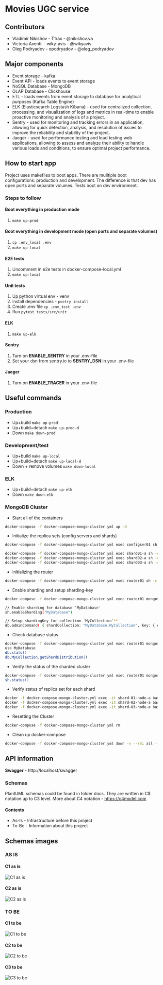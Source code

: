 # Movies UGC service

## Contributors

- Vladimir Nikishov - T1rax - @nikishov.va
- Victoria Axentii - wiky-avis - @wikyavis
- Oleg Podryadov - opodryadov - @oleg_podryadov

## Major components

- Event storage - kafka
- Event API - loads events to event storage
- NoSQL Database - MongoDB
- OLAP Database - Clickhouse
- ETL - loads events from event storage to database for analytical purposes (Kafka Table Engine)
- ELK (Elasticsearch Logstash Kibana) - used for centralized collection, processing, and visualization of logs and metrics in real-time to enable proactive monitoring and analysis of a project.
- Sentry - used for monitoring and tracking errors in an application, allowing for quick detection, analysis, and resolution of issues to improve the reliability and stability of the project.
- Jaeger - used for performance testing and load testing web applications, allowing to assess and analyze their ability to handle various loads and conditions, to ensure optimal project performance.

## How to start app

Project uses makefiles to boot apps. There are mulltiple boot configurations: production and development.
The difference is that dev has open ports and separate volumes. Tests boot on dev environment.

### Steps to follow

#### Boot everything in production mode

1. `make up-prod`

#### Boot everything in development mode (open ports and separate volumes)

1. `cp .env_local .env`
2. `make up-local`

#### E2E tests

1. Uncomment in e2e tests in docker-compose-local.yml
2. `make up-local`

#### Unit tests

1. Up python virtual env - venv
2. Install dependencies - `poetry install`
3. Create .env file `cp .env_test .env`
4. Run `pytest tests/src/unit`

#### ELK
1. `make up-elk`

#### Sentry
1. Turn on **ENABLE_SENTRY** in your .env-file
2. Set your dsn from sentry.io to **SENTRY_DSN** in your .env-file

#### Jaeger
1. Turn on **ENABLE_TRACER** in your .env-file

## Useful commands

### Production

- Up+build `make up-prod`
- Up+build+detach `make up-prod-d`
- Down `make down-prod`

### Development/test

- Up+build `make up-local`
- Up+build+detach `make up-local-d`
- Down + remove volumes `make down-local`

### ELK
- Up+build+detach `make up-elk`
- Down `make down-elk`

### MongoDB Cluster
- Start all of the containers
```bash
docker-compose -f docker-compose-mongo-cluster.yml up -d
```
- Initialize the replica sets (config servers and shards)
```bash
docker-compose -f docker-compose-mongo-cluster.yml exec configsvr01 sh -c "mongosh < /scripts/init-configserver.js"

docker-compose -f docker-compose-mongo-cluster.yml exec shard01-a sh -c "mongosh < /scripts/init-shard01.js"
docker-compose -f docker-compose-mongo-cluster.yml exec shard02-a sh -c "mongosh < /scripts/init-shard02.js"
docker-compose -f docker-compose-mongo-cluster.yml exec shard03-a sh -c "mongosh < /scripts/init-shard03.js"
```
- Initializing the router
```bash
docker-compose -f docker-compose-mongo-cluster.yml exec router01 sh -c "mongosh < /scripts/init-router.js"
```
- Enable sharding and setup sharding-key
```bash
docker-compose -f docker-compose-mongo-cluster.yml exec router01 mongosh --port 27017

// Enable sharding for database `MyDatabase`
sh.enableSharding("MyDatabase")

// Setup shardingKey for collection `MyCollection`**
db.adminCommand( { shardCollection: "MyDatabase.MyCollection", key: { oemNumber: "hashed", zipCode: 1, supplierId: 1 } } )
```
- Check database status
```bash
docker-compose -f docker-compose-mongo-cluster.yml exec router01 mongosh --port 27017
use MyDatabase
db.stats()
db.MyCollection.getShardDistribution()
```
- Verify the status of the sharded cluster 
```bash
docker-compose -f docker-compose-mongo-cluster.yml exec router01 mongosh --port 27017
sh.status()
```
- Verify status of replica set for each shard
```bash
docker -f docker-compose-mongo-cluster.yml exec -it shard-01-node-a bash -c "echo 'rs.status()' | mongosh --port 27017"
docker -f docker-compose-mongo-cluster.yml exec -it shard-02-node-a bash -c "echo 'rs.status()' | mongosh --port 27017"
docker -f docker-compose-mongo-cluster.yml exec -it shard-03-node-a bash -c "echo 'rs.status()' | mongosh --port 27017"
```
- Resetting the Cluster
```bash
docker-compose -f docker-compose-mongo-cluster.yml rm
```
- Clean up docker-compose
```bash
docker-compose -f docker-compose-mongo-cluster.yml down -v --rmi all --remove-orphans
```

## API information

**Swagger** - http://localhost/swagger

### Schemas

PlantUML schemas could be found in folder docs.
They are written in C$ notation up to C3 level.
More about C4 notation - https://c4model.com

#### Contents

- As-Is - Infrastructure before this project
- To-Be - Information about this project

## Schemas images

### AS IS

#### C1 as is

![C1 as is](docs/as_is/C1___AS_IS.png "C1 as is")

#### C2 as is

![C2 as is](docs/as_is/C2___AS_IS.png "C2 as is")

### TO BE

#### C1 to be

![C1 to be](docs/to_be/C1___TO_BE.png "C1 to be")

#### C2 to be

![C2 to be](docs/to_be/C2___TO_BE.png "C2 to be")

#### C3 to be

![C3 to be](docs/to_be/C3___TO_BE.png "C3 to be")
